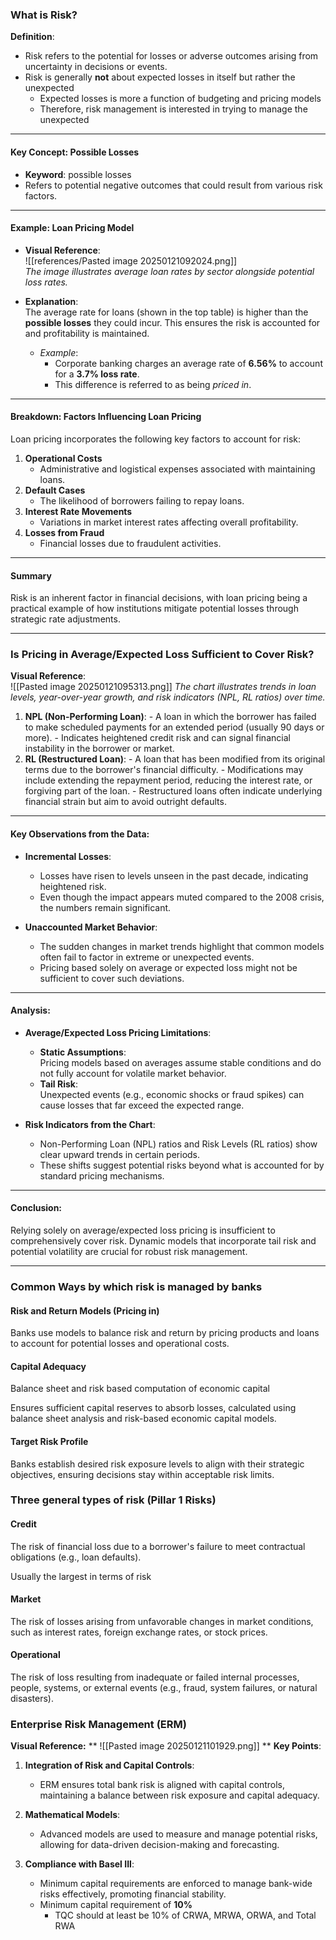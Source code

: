 ### What is Risk?

**Definition**:  
- Risk refers to the potential for losses or adverse outcomes arising from uncertainty in decisions or events.
- Risk is generally **not** about expected losses in itself but rather the unexpected
	- Expected losses is more a function of budgeting and pricing models
	- Therefore, risk management is interested in trying to manage the unexpected

---

#### Key Concept: Possible Losses
- **Keyword**: possible losses
- Refers to potential negative outcomes that could result from various risk factors.

---

#### Example: Loan Pricing Model

- **Visual Reference**:  
  ![[references/Pasted image 20250121092024.png]]  
  *The image illustrates average loan rates by sector alongside potential loss rates.*

- **Explanation**:  
  The average rate for loans (shown in the top table) is higher than the **possible losses** they could incur. This ensures the risk is accounted for and profitability is maintained.
  
  - *Example*:  
    - Corporate banking charges an average rate of **6.56%** to account for a **3.7% loss rate**.
    - This difference is referred to as being *priced in*.  

---

#### Breakdown: Factors Influencing Loan Pricing
Loan pricing incorporates the following key factors to account for risk:
1. **Operational Costs**  
   - Administrative and logistical expenses associated with maintaining loans.
2. **Default Cases**  
   - The likelihood of borrowers failing to repay loans.
3. **Interest Rate Movements**  
   - Variations in market interest rates affecting overall profitability.
4. **Losses from Fraud**  
   - Financial losses due to fraudulent activities.

---

#### Summary
Risk is an inherent factor in financial decisions, with loan pricing being a practical example of how institutions mitigate potential losses through strategic rate adjustments.

---
### Is Pricing in Average/Expected Loss Sufficient to Cover Risk?

**Visual Reference**:  
  ![[Pasted image 20250121095313.png]]
*The chart illustrates trends in loan levels, year-over-year growth, and risk indicators (NPL, RL ratios) over time.*
1. **NPL (Non-Performing Loan)**: - A loan in which the borrower has failed to make scheduled payments for an extended period (usually 90 days or more). - Indicates heightened credit risk and can signal financial instability in the borrower or market. 
2. **RL (Restructured Loan)**: - A loan that has been modified from its original terms due to the borrower's financial difficulty. - Modifications may include extending the repayment period, reducing the interest rate, or forgiving part of the loan. - Restructured loans often indicate underlying financial strain but aim to avoid outright defaults.

---

#### Key Observations from the Data:
- **Incremental Losses**:  
  - Losses have risen to levels unseen in the past decade, indicating heightened risk.
  - Even though the impact appears muted compared to the 2008 crisis, the numbers remain significant.

- **Unaccounted Market Behavior**:  
  - The sudden changes in market trends highlight that common models often fail to factor in extreme or unexpected events.
  - Pricing based solely on average or expected loss might not be sufficient to cover such deviations.

---

#### Analysis:
- **Average/Expected Loss Pricing Limitations**:
  - **Static Assumptions**:  
    Pricing models based on averages assume stable conditions and do not fully account for volatile market behavior.
  - **Tail Risk**:  
    Unexpected events (e.g., economic shocks or fraud spikes) can cause losses that far exceed the expected range.

- **Risk Indicators from the Chart**:
  - Non-Performing Loan (NPL) ratios and Risk Levels (RL ratios) show clear upward trends in certain periods.
  - These shifts suggest potential risks beyond what is accounted for by standard pricing mechanisms.

---

#### Conclusion:
Relying solely on average/expected loss pricing is insufficient to comprehensively cover risk. Dynamic models that incorporate tail risk and potential volatility are crucial for robust risk management.

---



### Common Ways by which risk is managed by banks
#### Risk and Return Models (Pricing in)
Banks use models to balance risk and return by pricing products and loans to account for potential losses and operational costs.
#### Capital Adequacy
Balance sheet and risk based computation of economic capital

Ensures sufficient capital reserves to absorb losses, calculated using balance sheet analysis and risk-based economic capital models.
#### Target Risk Profile
Banks establish desired risk exposure levels to align with their strategic objectives, ensuring decisions stay within acceptable risk limits.

### Three general types of risk (Pillar 1 Risks)
#### Credit 
The risk of financial loss due to a borrower's failure to meet contractual obligations (e.g., loan defaults).

Usually the largest in terms of risk
#### Market
The risk of losses arising from unfavorable changes in market conditions, such as interest rates, foreign exchange rates, or stock prices.
#### Operational
The risk of loss resulting from inadequate or failed internal processes, people, systems, or external events (e.g., fraud, system failures, or natural disasters).

### Enterprise Risk Management (ERM)
**Visual Reference:** ** ![[Pasted image 20250121101929.png]]
**
**Key Points**:
1. **Integration of Risk and Capital Controls**:  
   - ERM ensures total bank risk is aligned with capital controls, maintaining a balance between risk exposure and capital adequacy.

2. **Mathematical Models**:  
   - Advanced models are used to measure and manage potential risks, allowing for data-driven decision-making and forecasting.

3. **Compliance with Basel III**:  
   - Minimum capital requirements are enforced to manage bank-wide risks effectively, promoting financial stability.
   - Minimum capital requirement of **10%**
	   - TQC should at least be 10% of CRWA, MRWA, ORWA, and Total RWA

